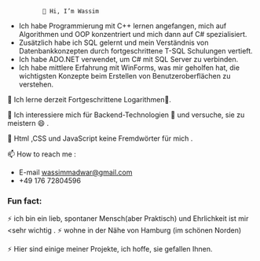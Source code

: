               👋 Hi, I’m Wassim
-  Ich habe Programmierung mit C++ lernen angefangen, mich auf Algorithmen und OOP konzentriert und mich dann auf C# spezialisiert.
-  Zusätzlich habe ich SQL gelernt und mein Verständnis von Datenbankkonzepten durch fortgeschrittene T-SQL Schulungen vertieft.
-  Ich habe ADO.NET verwendet, um C# mit SQL Server zu verbinden. 
-  Ich habe mittlere Erfahrung mit WinForms, was mir geholfen hat, die wichtigsten Konzepte beim Erstellen von Benutzeroberflächen zu verstehen.
  
 🌱 Ich lerne derzeit Fortgeschrittene Logarithmen🌱.
 
 👀 Ich interessiere mich für Backend-Technologien 💞️ und versuche, sie zu meistern 😄 .
 
 👀 Html ,CSS und JavaScript keine Fremdwörter für mich .

 📫 How to reach me :
  - E-mail wassimmadwar@gmail.com
  - +49 176 72804596


  ### Fun fact:
 ⚡ ich bin ein lieb, spontaner Mensch(aber  Praktisch) und Ehrlichkeit ist mir <sehr wichtig .
 ⚡  wohne in der Nähe von Hamburg (im schönen Norden)
 
 ⚡ Hier sind einige meiner Projekte, ich hoffe, sie gefallen Ihnen.

<!---
WassimMadwar/WassimMadwar is a ✨ special ✨ repository because its `README.md` (this file) appears on your GitHub profile.
You can click the Preview link to take a look at your changes.
--->
